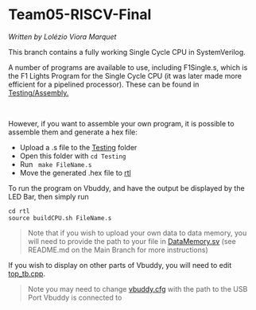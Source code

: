 # Team05-RISCV-Final

_Written by Lolézio Viora Marquet_

This branch contains a fully working Single Cycle CPU in SystemVerilog.

A number of programs are available to use, including F1Single.s, which is the F1 Lights Program for the Single Cycle CPU (it was later made more efficient for a pipelined processor). These can be found in [Testing/Assembly.](https://github.com/lolzio5/Team05-RISCV-Final/tree/43438d88a74539a64d21b76d2120f6fc34ffb4e6/Testing/Assembly)

<br>

However, if you want to assemble your own program, it is possible to assemble them and generate a hex file:

- Upload a .s file to the [Testing](https://github.com/lolzio5/Team05-RISCV-Final/tree/43438d88a74539a64d21b76d2120f6fc34ffb4e6/Testing) folder
- Open this folder with ``` cd Testing ```
- Run ``` make FileName.s```
- Move the generated .hex file to [rtl](https://github.com/lolzio5/Team05-RISCV-Final/tree/43438d88a74539a64d21b76d2120f6fc34ffb4e6/rtl)

To run the program on Vbuddy, and have the output be displayed by the LED Bar, then simply run
```
cd rtl
source buildCPU.sh FileName.s
```

> Note that if you wish to upload your own data to data memory, you will need to provide the path to your file in [DataMemory.sv](https://github.com/lolzio5/Team05-RISCV-Final/blob/43438d88a74539a64d21b76d2120f6fc34ffb4e6/rtl/Memory/DataMemory.sv) (see README.md on the Main Branch for more instructions)

If you wish to display on other parts of Vbuddy, you will need to edit [top_tb.cpp](https://github.com/lolzio5/Team05-RISCV-Final/blob/43438d88a74539a64d21b76d2120f6fc34ffb4e6/rtl/top_tb.cpp).

> Note you may need to change [vbuddy.cfg](https://github.com/lolzio5/Team05-RISCV-Final/blob/43438d88a74539a64d21b76d2120f6fc34ffb4e6/rtl/vbuddy.cfg) with the path to the USB Port Vbuddy is connected to





